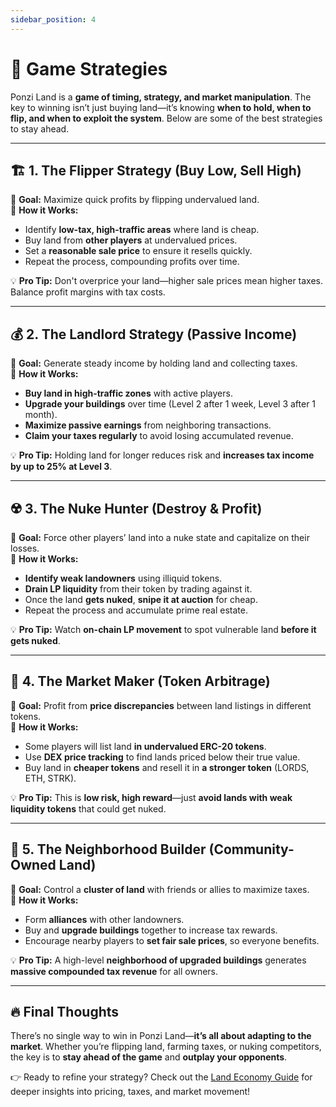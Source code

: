```yaml
---
sidebar_position: 4
---
```


# 🧠 Game Strategies

Ponzi Land is a **game of timing, strategy, and market manipulation**. The key to winning isn’t just buying land—it’s knowing **when to hold, when to flip, and when to exploit the system**. Below are some of the best strategies to stay ahead.  

---

## 🏗 1. The Flipper Strategy (Buy Low, Sell High)  

🔹 **Goal:** Maximize quick profits by flipping undervalued land.  
🔹 **How it Works:**  
- Identify **low-tax, high-traffic areas** where land is cheap.  
- Buy land from **other players** at undervalued prices.  
- Set a **reasonable sale price** to ensure it resells quickly.  
- Repeat the process, compounding profits over time.  

💡 **Pro Tip:** Don't overprice your land—higher sale prices mean higher taxes. Balance profit margins with tax costs.  

---

## 💰 2. The Landlord Strategy (Passive Income)  

🔹 **Goal:** Generate steady income by holding land and collecting taxes.  
🔹 **How it Works:**  
- **Buy land in high-traffic zones** with active players.  
- **Upgrade your buildings** over time (Level 2 after 1 week, Level 3 after 1 month).  
- **Maximize passive earnings** from neighboring transactions.  
- **Claim your taxes regularly** to avoid losing accumulated revenue.  

💡 **Pro Tip:** Holding land for longer reduces risk and **increases tax income by up to 25% at Level 3**.  

---

## ☢️ 3. The Nuke Hunter (Destroy & Profit)  

🔹 **Goal:** Force other players’ land into a nuke state and capitalize on their losses.  
🔹 **How it Works:**  
- **Identify weak landowners** using illiquid tokens.  
- **Drain LP liquidity** from their token by trading against it.  
- Once the land **gets nuked**, **snipe it at auction** for cheap.  
- Repeat the process and accumulate prime real estate.  

💡 **Pro Tip:** Watch **on-chain LP movement** to spot vulnerable land **before it gets nuked**.  

---

## 🔄 4. The Market Maker (Token Arbitrage)  

🔹 **Goal:** Profit from **price discrepancies** between land listings in different tokens.  
🔹 **How it Works:**  
- Some players will list land **in undervalued ERC-20 tokens**.  
- Use **DEX price tracking** to find lands priced below their true value.  
- Buy land in **cheaper tokens** and resell it in **a stronger token** (LORDS, ETH, STRK).  

💡 **Pro Tip:** This is **low risk, high reward**—just **avoid lands with weak liquidity tokens** that could get nuked.  

---

## 🏰 5. The Neighborhood Builder (Community-Owned Land)  

🔹 **Goal:** Control a **cluster of land** with friends or allies to maximize taxes.  
🔹 **How it Works:**  
- Form **alliances** with other landowners.  
- Buy and **upgrade buildings** together to increase tax rewards.  
- Encourage nearby players to **set fair sale prices**, so everyone benefits.  

💡 **Pro Tip:** A high-level **neighborhood of upgraded buildings** generates **massive compounded tax revenue** for all owners.  

---

## 🔥 Final Thoughts  

There’s no single way to win in Ponzi Land—**it’s all about adapting to the market**. Whether you’re flipping land, farming taxes, or nuking competitors, the key is to **stay ahead of the game** and **outplay your opponents**.  

👉 Ready to refine your strategy? Check out the [Land Economy Guide](#land-economy-guide) for deeper insights into pricing, taxes, and market movement!  

